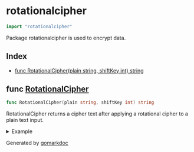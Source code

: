 <!-- Code generated by gomarkdoc. DO NOT EDIT -->

# rotationalcipher

```go
import "rotationalcipher"
```

Package rotationalcipher is used to encrypt data.

## Index

- [func RotationalCipher(plain string, shiftKey int) string](<#func-rotationalcipher>)


## func [RotationalCipher](<https://github.com/vpayno/exercism-workspace/blob/main/go/rotational-cipher/rotational_cipher.go#L10>)

```go
func RotationalCipher(plain string, shiftKey int) string
```

RotationalCipher returns a cipher text after applying a rotational cipher to a plain text input.

<details><summary>Example</summary>
<p>

```go
{
	plain := "ABCDEFGHIJKLMNOPQRSTUVWXYZ"
	shift := 3
	cipher := RotationalCipher(plain, shift)
	fmt.Printf(" shift: %d\n plain: %q\ncipher: %q\n", shift, plain, cipher)

}
```

#### Output

```
shift: 3
 plain: "ABCDEFGHIJKLMNOPQRSTUVWXYZ"
cipher: "DEFGHIJKLMNOPQRSTUVWXYZABC"
```

</p>
</details>



Generated by [gomarkdoc](<https://github.com/princjef/gomarkdoc>)
